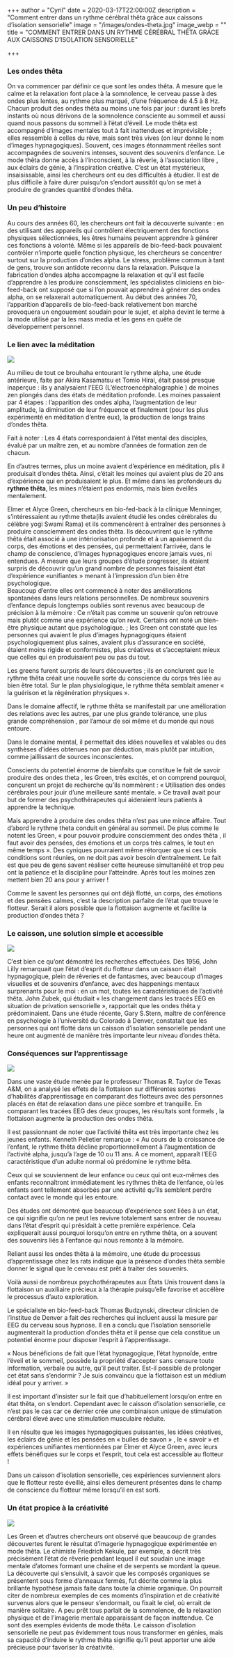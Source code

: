 +++
author = "Cyril"
date = 2020-03-17T22:00:00Z
description = "Comment entrer dans un rythme cérébral thêta grâce aux caissons d’isolation sensorielle"
image = "/images/ondes-theta.jpg"
image_webp = ""
title = "COMMENT ENTRER DANS UN RYTHME CÉRÉBRAL THÊTA GRÂCE AUX CAISSONS D’ISOLATION SENSORIELLE"

+++
### Les ondes thêta

On va commencer par définir ce que sont les ondes thêta. A mesure que le calme et la relaxation font place à la somnolence, le cerveau passe à des ondes plus lentes, au rythme plus marqué, d’une fréquence de 4.5 à 8 Hz. Chacun produit des ondes thêta au moins une fois par jour : durant les brefs instants où nous dérivons de la somnolence consciente au sommeil et aussi quand nous passons du sommeil à l’état d’éveil. Le mode thêta est accompagné d’images mentales tout à fait inattendues et imprévisible ; elles ressemble à celles du rêve, mais sont très vives (on leur donne le nom d’images hypnagogiques). Souvent, ces images étonnamment réelles sont accompagnées de souvenirs intenses, souvent des souvenirs d’enfance. Le mode thêta donne accès à l’inconscient, à la rêverie, à l’association libre , aux éclairs de génie, à l’inspiration créative. C’est un état mystérieux, insaisissable, ainsi les chercheurs ont eu des difficultés à étudier. Il est de plus difficile à faire durer puisqu’on s’endort aussitôt qu’on se met à produire de grandes quantité d’ondes thêta.

### Un peu d’histoire

Au cours des années 60, les chercheurs ont fait la découverte suivante : en des utilisant des appareils qui contrôlent électriquement des fonctions physiques sélectionnées, les êtres humains peuvent apprendre à générer ces fonctions à volonté. Même si les appareils de bio-feed-back pouvaient contrôler n’importe quelle fonction physique, les chercheurs se concentrer surtout sur la production d’ondes alpha. Le stress, problème commun à tant de gens, trouve son antidote reconnu dans la relaxation. Puisque la fabrication d’ondes alpha accompagne la relaxation et qu’il est facile d’apprendre à les produire consciemment, les spécialistes cliniciens en bio-feed-back ont supposé que si l’on pouvait apprendre à générer des ondes alpha, on se relaxerait automatiquement. Au début des années 70, l’apparition d’appareils de bio-feed-back relativement bon marché provoquera un engouement soudain pour le sujet, et alpha devint le terme à la mode utilisé par la les mass media et les gens en quête de développement personnel.

### Le lien avec la méditation

![](/images/moine-meditation-300x173.jpg)

Au milieu de tout ce brouhaha entourant le rythme alpha, une étude antérieure, faite par Akira Kasamatsu et Tomio Hirai, était passé presque inaperçue : ils y analysaient l’EEG (L’électroencéphalographie ) de moines zen plongés dans des états de méditation profonde. Les moines passaient par 4 étapes : l’apparition des ondes alpha, l’augmentation de leur amplitude, la diminution de leur fréquence et finalement (pour les plus expérimenté en méditation d’entre eux), la production de longs trains d’ondes thêta.

Fait à noter : Les 4 états correspondaient à l’état mental des disciples, évalué par un maître zen, et au nombre d’années de formation zen de chacun.

En d’autres termes, plus un moine avaient d’expérience en méditation, plis il produisait d’ondes thêta. Ainsi, c’était les moines qui avaient plus de 20 ans d’expérience qui en produisaient le plus. Et même dans les profondeurs du **rythme thêta**, les mines n’étaient pas endormis, mais bien éveillés mentalement.

Elmer et Alyce Green, chercheurs en bio-fed-back à la clinique Menninger, s’intéressaient au rythme theta(ils avaient étudié les ondes cérébrales du célèbre yogi Swami Rama) et ils commencèrent à entraîner des personnes à produire consciemment des ondes thêta. Ils découvrirent que le rythme thêta était associé à une intériorisation profonde et à un apaisement du corps, des émotions et des pensées, qui permettaient l’arrivée, dans le champ de conscience, d’images hypnagogiques encore jamais vues, ni entendues. A mesure que leurs groupes d’étude progresser, ils étaient surpris de découvrir qu’un grand nombre de personnes faisaient état d’expérience «unifiantes » menant à l’impression d’un bien être psychologique.  
Beaucoup d’entre elles ont commencé à noter des améliorations spontanées dans leurs relations personnelles. De nombreux souvenirs d’enfance depuis longtemps oubliés sont revenus avec beaucoup de précision à la mémoire : Ce n’était pas comme un souvenir qu’on retrouve mais plutôt comme une expérience qu’on revit. Certains ont noté un bien-être physique autant que psychologique. ; les Green ont constaté que les personnes qui avaient le plus d’images hypnagogiques étaient psychologiquement plus saines, avaient plus d’assurance en société, étaient moins rigide et conformistes, plus créatives et s’acceptaient mieux que celles qui en produisaient peu ou pas du tout.

Les greens furent surpris de leurs découvertes ; ils en conclurent que le rythme thêta créait une nouvelle sorte du conscience du corps très liée au bien être total. Sur le plan physiologique, le rythme thêta semblait amener « la guérison et la régénération physiques ».

Dans le domaine affectif, le rythme thêta se manifestait par une amélioration des relations avec les autres, par une plus grande tolérance, une plus grande compréhension , par l’amour de soi même et du monde qui nous entoure.

Dans le domaine mental, il permettait des idées nouvelles et valables ou des synthèses d’idées obtenues non par déduction, mais plutôt par intuition, comme jaillissant de sources inconscientes.

Conscients du potentiel énorme de bienfaits que constitue le fait de savoir produire des ondes theta , les Green, très excités, et on comprend pourquoi, conçurent un projet de recherche qu’ils nommèrent : « Utilisation des ondes cérébrales pour jouir d’une meilleure santé mentale. » Ce travail avait pour but de former des psychothérapeutes qui aideraient leurs patients à apprendre la technique.

Mais apprendre à produire des ondes thêta n’est pas une mince affaire. Tout d’abord le rythme theta conduit en général au sommeil. De plus comme le notent les Green, « pour pouvoir produire consciemment des ondes thêta , il faut avoir des pensées, des émotions et un corps très calmes, le tout en même temps ». Des cyniques pourraient même rétorquer que si ces trois conditions sont réunies, on ne doit pas avoir besoin d’entraînement. Le fait est que peu de gens savent réaliser cette heureuse simultanéité et trop peu ont la patience et la discipline pour l’atteindre. Après tout les moines zen mettent bien 20 ans pour y arriver !

Comme le savent les personnes qui ont déjà flotté, un corps, des émotions et des pensées calmes, c’est la description parfaite de l’état que trouve le flotteur. Serait il alors possible que la flottaison augmente et facilite la production d’ondes thêta ?

### Le caisson, une solution simple et accessible

![](/images/caisson-isolation-sensorielle.jpg)

C’est bien ce qu’ont démontré les recherches effectuées. Dès 1956, John Lilly remarquait que l’état d’esprit du flotteur dans un caisson était hypnagogique, plein de rêveries et de fantasmes, avec beaucoup d’images visuelles et de souvenirs d’enfance, avec des happenings mentaux surprenants pour le moi : en un mot, toutes les caractéristiques de l’activité thêta. John Zubek, qui étudiait « les changement dans les tracés EEG en situation de privation sensorielle », rapportait que les ondes thêta y prédominaient. Dans une étude récente, Gary S.Stern, maître de conférence en psychologie à l’université du Colorado à Denver, constatait que les personnes qui ont flotté dans un caisson d’isolation sensorielle pendant une heure ont augmenté de manière très importante leur niveau d’ondes thêta.

### Conséquences sur l’apprentissage

![](/images/enfant-lit-livre-300x200.jpg)

Dans une vaste étude menée par le professeur Thomas R. Taylor de Texas A&M, on a analysé les effets de la flottaison sur différentes sortes d’habilités d’apprentissage en comparant des flotteurs avec des personnes placés en état de relaxation dans une pièce sombre et tranquille. En comparant les tracées EEG des deux groupes, les résultats sont formels , la flottaison augmente la production des ondes thêta.

Il est passionnant de noter que l’activité thêta est très importante chez les jeunes enfants. Kenneth Pelletier remarque : « Au cours de la croissance de l’enfant, le rythme thêta décline proportionnellement à l’augmentation de l’activité alpha, jusqu’à l’age de 10 ou 11 ans. A ce moment, apparaît l’EEG caractéristique d’un adulte normal où prédomine le rythme bêta.

Ceux qui se souviennent de leur enfance ou ceux qui ont eux-mêmes des enfants reconnaîtront immédiatement les rythmes thêta de l’enfance, où les enfants sont tellement absorbés par une activité qu’ils semblent perdre contact avec le monde qui les entoure.

Des études ont démontré que beaucoup d’expérience sont liées à un état, ce qui signifie qu’on ne peut les revivre totalement sans entrer de nouveau dans l’état d’esprit qui présidait à cette première expérience. Cela expliquerait aussi pourquoi lorsqu’on entre en rythme thêta, on a souvent des souvenirs liés à l’enfance qui nous remonte à la mémoire.

Reliant aussi les ondes thêta à la mémoire, une étude du processus d’apprentissage chez les rats indique que la présence d’ondes thêta semble donner le signal que le cerveau est prêt à traiter des souvenirs.

Voilà aussi de nombreux psychothérapeutes aux États Unis trouvent dans la flottaison un auxiliaire précieux à la thérapie puisqu’elle favorise et accélère le processus d’auto exploration.

Le spécialiste en bio-feed-back Thomas Budzynski, directeur clinicien de l’institue de Denver a fait des recherches qui incluent aussi la mesure par EEG du cerveau sous hypnose. Il en a conclu que l’isolation sensorielle augmenterait la production d’ondes thêta et il pense que cela constitue un potentiel énorme pour disposer l’esprit à l’apprentissage.

« Nous bénéficions de fait que l’état hypnagogique, l’état hypnoïde, entre l’éveil et le sommeil, possède la propriété d’accepter sans censure toute information, verbale ou autre, qu’il peut traiter. Est-il possible de prolonger cet état sans s’endormir ? Je suis convaincu que la flottaison est un médium idéal pour y arriver. »

Il est important d’insister sur le fait que d’habituellement lorsqu’on entre en état thêta, on s’endort. Cependant avec le caisson d’isolation sensorielle, ce n’est pas le cas car ce dernier crée une combinaison unique de stimulation cérébral élevé avec une stimulation musculaire réduite.

Il en résulte que les images hypnagogiques puissantes, les idées créatives, les éclairs de génie et les pensées en « bulles de savon » , le « savoir » et expériences unifiantes mentionnées par Elmer et Alyce Green, avec leurs effets bénéfiques sur le corps et l’esprit, tout cela est accessible au flotteur !

Dans un caisson d’isolation sensorielle, ces expériences surviennent alors que le flotteur reste éveillé, ainsi elles demeurent présentes dans le champ de conscience du flotteur même lorsqu’il en est sorti.

### Un état propice à la créativité

![](/images/dali-reve-creativite-300x169.jpg)

Les Green et d’autres chercheurs ont observé que beaucoup de grandes découvertes furent le résultat d’imagerie hypnagogique expérimentée en mode thêta. Le chimiste Friedrich Kekule, par exemple, a décrit très précisément l’état de rêverie pendant lequel il eut soudain une image mentale d’atomes formant une chaîne et de serpents se mordant la queue. La découverte qui s’ensuivit, à savoir que les composés organiques se présentent sous forme d’anneaux fermés, fut décrite comme la plus brillante hypothèse jamais faite dans toute la chimie organique. On pourrait citer de nombreux exemples de ces moments d’inspiration et de créativité survenus alors que le penseur s’endormait, ou fixait le ciel, où errait de manière solitaire. A peu prêt tous parlait de la somnolence, de la relaxation physique et de l’imagerie mentale apparaissant de façon inattendue. Ce sont des exemples évidents de mode thêta. Le caisson d’isolation sensorielle ne peut pas évidemment tous nous transformer en génies, mais sa capacité d’induire le rythme thêta signifie qu’il peut apporter une aide précieuse pour favoriser la créativité.